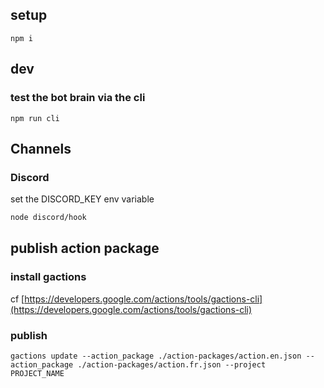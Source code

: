 

## setup
`npm i`

## dev
### test the bot brain via the cli
```
npm run cli
```

## Channels
### Discord

set the DISCORD_KEY env variable

```sh
node discord/hook
```


## publish action package
### install gactions

cf [https://developers.google.com/actions/tools/gactions-cli](https://developers.google.com/actions/tools/gactions-cli)

### publish

```
gactions update --action_package ./action-packages/action.en.json --action_package ./action-packages/action.fr.json --project
PROJECT_NAME
```
